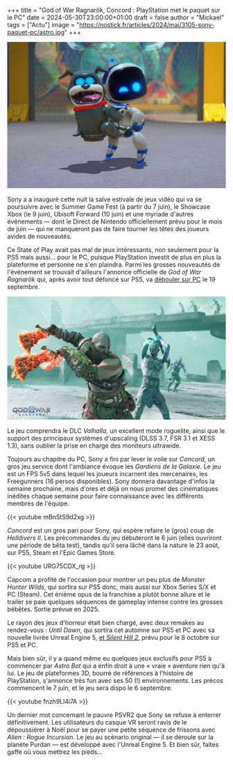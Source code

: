 +++
title = "God of War Ragnarök, Concord : PlayStation met le paquet sur le PC"
date = 2024-05-30T23:00:00+01:00
draft = false
author = "Mickael"
tags = ["Actu"]
image = "https://nostick.fr/articles/2024/mai/3105-sony-paquet-pc/astro.jpg"
+++

![Astro Bot](astro.jpg "Un jeu rien qu'à lui !") 

Sony a a inauguré cette nuit la salve estivale de jeux vidéo qui va se poursuivre avec le Summer Game Fest (à partir du 7 juin), le Showcase Xbox (le 9 juin), Ubisoft Forward (10 juin) et une myriade d'autres événements — dont le Direct de Nintendo officiellement prévu pour le mois de juin — qui ne manqueront pas de faire tourner les têtes des joueurs avides de nouveautés. 

Ce State of Play avait pas mal de jeux intéressants, non seulement pour la PS5 mais aussi… pour le PC, puisque PlayStation investit de plus en plus la plateforme et personne ne s'en plaindra. Parmi les grosses nouveautés de l'événement se trouvait d'ailleurs l'annonce officielle de *God of War Ragnarök* qui, après avoir tout défoncé sur PS5, va [débouler sur PC](https://www.youtube.com/watch?v=4mVaKztSoJM) le 19 septembre.

![Jeu God of War PC](godofwar.jpg) 

Le jeu comprendra le DLC *Valhalla*, un excellent mode roguelite, ainsi que le support des principaux systèmes d'upscaling (DLSS 3.7, FSR 3.1 et XESS 1.3), sans oublier la prise en charge des moniteurs ultrawide.

Toujours au chapitre du PC, Sony a fini par lever le voile sur *Concord*, un gros jeu service dont l'ambiance évoque les *Gardiens de la Galaxie*. Le jeu est un FPS 5v5 dans lequel les joueurs incarnent des mercenaires, les Freegunners (16 persos disponibles). Sony donnera davantage d'infos la semaine prochaine, mais d'ores et déjà on nous promet des cinématiques inédites chaque semaine pour faire connaissance avec les différents membres de l'équipe.

{{< youtube mBnStS9d2xg >}} 

*Concord* est un gros pari pour Sony, qui espère refaire le (gros) coup de *Helldivers II*. Les précommandes du jeu débuteront le 6 juin (elles ouvriront une période de bêta test), tandis qu'il sera lâché dans la nature le 23 août, sur PS5, Steam et l'Epic Games Store.

{{< youtube URG75CDX_rg >}} 

Capcom a profité de l'occasion pour montrer un peu plus de *Monster Hunter Wilds*, qui sortira sur PS5 donc, mais aussi sur Xbox Series S/X et PC (Steam). Cet énième opus de la franchise a plutôt bonne allure et le trailer se paie quelques séquences de gameplay intense contre les grosses bébêtes. Sortie prévue en 2025.

Le rayon des jeux d'horreur était bien chargé, avec deux remakes au rendez-vous : *Until Dawn*, qui sortira cet automne sur PS5 et PC avec sa nouvelle livrée Unreal Engine 5, [et *Silent Hill 2*](https://www.youtube.com/watch?v=sU3pyYi5hz0), prévu pour le 8 octobre sur PS5 et PC.

Mais bien sûr, il y a quand même eu quelques jeux exclusifs pour PS5 à commencer par *Astro Bot* qui a enfin droit à une « vraie » aventure rien qu'à lui. Le jeu de plateformes 3D, bourré de références à l'histoire de PlayStation, s'annonce très fun avec ses 50 (!) environnements. Les précos commencent le 7 juin, et le jeu sera dispo le 6 septembre.

{{< youtube fnzh9Ll4i7A >}} 

Un dernier mot concernant le pauvre PSVR2 que Sony se refuse à enterrer définitivement. Les utilisateurs du casque VR seront ravis de le dépoussiérer à Noël pour se payer une petite séquence de frissons avec *Alien : Rogue Incursion*. Le jeu au scénario original — il se déroule sur la planète Purdan — est développé avec l'Unreal Engine 5. Et bien sûr, faites gaffe où vous mettrez les pieds…